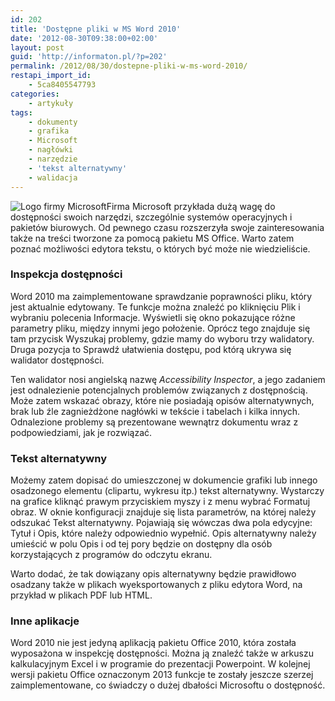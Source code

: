 ```yaml
---
id: 202
title: 'Dostępne pliki w MS Word 2010'
date: '2012-08-30T09:38:00+02:00'
layout: post
guid: 'http://informaton.pl/?p=202'
permalink: /2012/08/30/dostepne-pliki-w-ms-word-2010/
restapi_import_id:
    - 5ca8405547793
categories:
    - artykuły
tags:
    - dokumenty
    - grafika
    - Microsoft
    - nagłówki
    - narzędzie
    - 'tekst alternatywny'
    - walidacja
---
```


![Logo firmy Microsoft](https://i0.wp.com/i.microsoft.com/global/ImageStore/PublishingImages/logos/ms-mark/microsoft_logo_87x15.png?w=1140)Firma Microsoft przykłada dużą wagę do dostępności swoich narzędzi, szczególnie systemów operacyjnych i pakietów biurowych. Od pewnego czasu rozszerzyła swoje zainteresowania także na treści tworzone za pomocą pakietu MS Office. Warto zatem poznać możliwości edytora tekstu, o których być może nie wiedzieliście.

### Inspekcja dostępności

Word 2010 ma zaimplementowane sprawdzanie poprawności pliku, który jest aktualnie edytowany. Te funkcje można znaleźć po kliknięciu Plik i wybraniu polecenia Informacje. Wyświetli się okno pokazujące różne parametry pliku, między innymi jego położenie. Oprócz tego znajduje się tam przycisk Wyszukaj problemy, gdzie mamy do wyboru trzy walidatory. Druga pozycja to Sprawdź ułatwienia dostępu, pod którą ukrywa się walidator dostępności.

Ten walidator nosi angielską nazwę *Accessibility Inspector*, a jego zadaniem jest odnalezienie potencjalnych problemów związanych z dostępnością. Może zatem wskazać obrazy, które nie posiadają opisów alternatywnych, brak lub źle zagnieżdżone nagłówki w tekście i tabelach i kilka innych. Odnalezione problemy są prezentowane wewnątrz dokumentu wraz z podpowiedziami, jak je rozwiązać.

### Tekst alternatywny

Możemy zatem dopisać do umieszczonej w dokumencie grafiki lub innego osadzonego elementu (clipartu, wykresu itp.) tekst alternatywny. Wystarczy na grafice kliknąć prawym przyciskiem myszy i z menu wybrać Formatuj obraz. W oknie konfiguracji znajduje się lista parametrów, na której należy odszukać Tekst alternatywny. Pojawiają się wówczas dwa pola edycyjne: Tytuł i Opis, które należy odpowiednio wypełnić. Opis alternatywny należy umieścić w polu Opis i od tej pory będzie on dostępny dla osób korzystających z programów do odczytu ekranu.

Warto dodać, że tak dowiązany opis alternatywny będzie prawidłowo osadzany także w plikach wyeksportowanych z pliku edytora Word, na przykład w plikach PDF lub HTML.

### Inne aplikacje

Word 2010 nie jest jedyną aplikacją pakietu Office 2010, która została wyposażona w inspekcję dostępności. Można ją znaleźć także w arkuszu kalkulacyjnym Excel i w programie do prezentacji Powerpoint. W kolejnej wersji pakietu Office oznaczonym 2013 funkcje te zostały jeszcze szerzej zaimplementowane, co świadczy o dużej dbałości Microsoftu o dostępność.